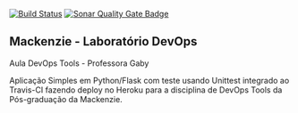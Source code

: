 [![Build Status](https://travis-ci.com/cgrassi4092/Mackenzie-devopslabs.svg?token=NHcppNnCkjWNY7LQ7QgG&branch=main)](https://travis-ci.com/cgrassi4092/Mackenzie-devopslabs)
[![Sonar Quality Gate Badge](https://sonarcloud.io/api/project_badges/measure?project=cgrassi4092&metric=alert_status)](https://sonarcloud.io/dashboard?id=cgrassi4092)
##  Mackenzie - Laboratório DevOps

Aula DevOps Tools - Professora Gaby

Aplicação Simples em Python/Flask com teste usando Unittest integrado ao Travis-CI fazendo deploy no Heroku para a disciplina de DevOps Tools da Pós-graduação da Mackenzie.
